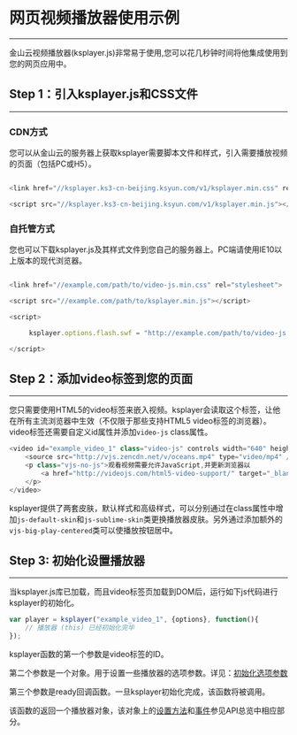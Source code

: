 # 网页视频播放器使用示例

---
金山云视频播放器(ksplayer.js)非常易于使用,您可以花几秒钟时间将他集成使用到您的网页应用中。

## Step 1：引入ksplayer.js和CSS文件

---

### CDN方式

您可以从金山云的服务器上获取ksplayer需要脚本文件和样式，引入需要播放视频的页面（包括PC或H5）。

```js

<link href="//ksplayer.ks3-cn-beijing.ksyun.com/v1/ksplayer.min.css" rel="stylesheet">

<script src="//ksplayer.ks3-cn-beijing.ksyun.com/v1/ksplayer.min.js"></script>

```

### 自托管方式

您也可以下载ksplayer.js及其样式文件到您自己的服务器上。PC端请使用IE10以上版本的现代浏览器。
```js

<link href="//example.com/path/to/video-js.min.css" rel="stylesheet">

<script src="//example.com/path/to/ksplayer.min.js"></script>

<script>

     ksplayer.options.flash.swf = "http://example.com/path/to/video-js.swf"

</script>

```

## Step 2：添加video标签到您的页面
---
您只需要使用HTML5的video标签来嵌入视频。ksplayer会读取这个标签，让他在所有主流浏览器中生效（不仅限于那些支持HTML5 video标签的浏览器）。video标签还需要自定义id属性并添加`video-js` class属性。

```js
<video id="example_video_1" class="video-js" controls width="640" height="264" poster=""> 
    <source src="http://vjs.zencdn.net/v/oceans.mp4" type="video/mp4" /> 
    <p class="vjs-no-js">观看视频需要允许JavaScript,并更新浏览器以
        <a href="http://videojs.com/html5-video-support/" target="_blank">支持HTML5视频</a>
    </p> 
</video>
```
ksplayer提供了两套皮肤，默认样式和高级样式，可以分别通过在class属性中增加`js-default-skin`和`js-sublime-skin`类更换播放器皮肤。另外通过添加额外的`vjs-big-play-centered`类可以使播放按钮居中。

## Step 3: 初始化设置播放器
---
当ksplayer.js库已加载，而且video标签页加载到DOM后，运行如下js代码进行ksplayer的初始化。

```js   
var player = ksplayer("example_video_1", {options}, function(){         
    // 播放器 (this) 已经初始化完毕   
});
```
ksplayer函数的第一个参数是video标签的ID。

第二个参数是一个对象。用于设置一些播放器的选项参数。详见：[初始化选项参数](options.md)

第三个参数是ready回调函数。一旦ksplayer初始化完成，该函数将被调用。

该函数的返回一个播放器对象，该对象上的[设置方法](api.md)和[事件](event.md)参见API总览中相应部分。

